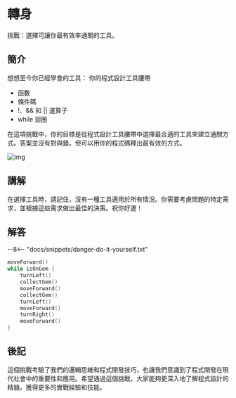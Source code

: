 # 轉身

挑戰：選擇可讓你最有效率通關的工具。

## 簡介

想想至今你已經學會的工具：
你的程式設計工具腰帶
- 函數
- 條件碼
- !、&& 和 || 運算子
- while 迴圈

在這項挑戰中，你的目標是從程式設計工具腰帶中選擇最合適的工具來建立通關方式。答案並沒有對與錯，但可以用你的程式碼釋出最有效的方式。

![img](https://imagedelivery.net/cdkaXPuFls5qlrh3GM4hfA/e0d1e062-ffe8-4d92-8452-0503ae745f00/public)

## 講解

在選擇工具時，請記住，沒有一種工具適用於所有情況。你需要考慮問題的特定需求，並根據這些需求做出最佳的決策。祝你好運！

## 解答

--8<-- "docs/snippets/danger-do-it-yourself.txt"

```swift linenums="1"
moveForward()
while isOnGem {
    turnLeft()
    collectGem()
    moveForward()
    collectGem()
    turnLeft()
    moveForward()
    turnRight()
    moveForward()
}
```


## 後記

這個挑戰考驗了我們的邏輯思維和程式開發技巧，也讓我們意識到了程式開發在現代社會中的重要性和應用。希望通過這個挑戰，大家能夠更深入地了解程式設計的精髓，獲得更多的實戰經驗和技能。
